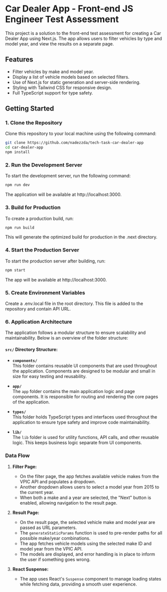 # Car Dealer App - Front-end JS Engineer Test Assessment

This project is a solution to the front-end test assessment for creating a Car Dealer App using Next.js. The app allows users to filter vehicles by type and model year, and view the results on a separate page.

## Features
- Filter vehicles by make and model year.
- Display a list of vehicle models based on selected filters.
- Use of Next.js for static generation and server-side rendering.
- Styling with Tailwind CSS for responsive design.
- Full TypeScript support for type safety.

## Getting Started

### 1. Clone the Repository

Clone this repository to your local machine using the following command:

```bash
git clone https://github.com/nadezzda/tech-task-car-dealer-app
cd car-dealer-app
npm install
```


### 2. Run the Development Server

To start the development server, run the following command:

```bash
npm run dev
```

The application will be available at http://localhost:3000.

### 3. Build for Production

To create a production build, run:

```bash
npm run build
```

This will generate the optimized build for production in the .next directory.

### 4. Start the Production Server

To start the production server after building, run:

```bash
npm start
```

The app will be available at http://localhost:3000.

### 5. Create Environment Variables
Create a .env.local file in the root directory. This file is added to the repository and contain API URL. 


### 6. Application Architecture

The application follows a modular structure to ensure scalability and maintainability. Below is an overview of the folder structure:

#### `src/` Directory Structure:

- **`components/`**  
    This folder contains reusable UI components that are used throughout the application. Components are designed to be modular and small in size for easy testing and reusability.
    

- **`app/`**  
    The `app` folder contains the main application logic and page components. It is responsible for routing and rendering the core pages of the application.

- **`types/`**  
    This folder holds TypeScript types and interfaces used throughout the application to ensure type safety and improve code maintainability.

- **`lib/`**  
    The `lib` folder is used for utility functions, API calls, and other reusable logic. This keeps business logic separate from UI components.

### Data Flow
1. **Filter Page:**
    - On the filter page, the app fetches available vehicle makes from the VPIC API and populates a dropdown.
    - Another dropdown allows users to select a model year from 2015 to the current year.
    - When both a make and a year are selected, the "Next" button is enabled, allowing navigation to the result page.

2. **Result Page:**
    - On the result page, the selected vehicle make and model year are passed as URL parameters.
    - The `generateStaticParams` function is used to pre-render paths for all possible make/year combinations.
    - The app fetches vehicle models using the selected make ID and model year from the VPIC API.
    - The models are displayed, and error handling is in place to inform the user if something goes wrong.

3. **React Suspense:**
    - The app uses React's `Suspense` component to manage loading states while fetching data, providing a smooth user experience.

